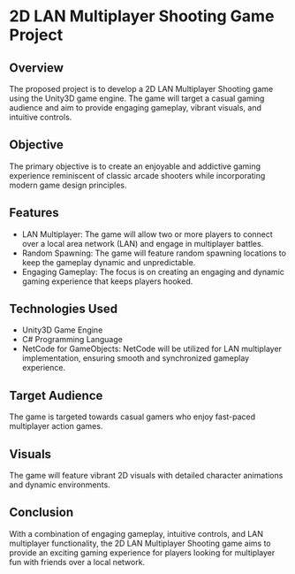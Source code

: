 # 2D LAN Multiplayer Shooting Game Project

## Overview

The proposed project is to develop a 2D LAN Multiplayer Shooting game using the Unity3D game engine. The game will target a casual gaming audience and aim to provide engaging gameplay, vibrant visuals, and intuitive controls. 

## Objective

The primary objective is to create an enjoyable and addictive gaming experience reminiscent of classic arcade shooters while incorporating modern game design principles.

## Features

- LAN Multiplayer: The game will allow two or more players to connect over a local area network (LAN) and engage in multiplayer battles.
- Random Spawning: The game will feature random spawning locations to keep the gameplay dynamic and unpredictable.
- Engaging Gameplay: The focus is on creating an engaging and dynamic gaming experience that keeps players hooked.

## Technologies Used

- Unity3D Game Engine
- C# Programming Language
- NetCode for GameObjects: NetCode will be utilized for LAN multiplayer implementation, ensuring smooth and synchronized gameplay experience.

## Target Audience

The game is targeted towards casual gamers who enjoy fast-paced multiplayer action games.

## Visuals

The game will feature vibrant 2D visuals with detailed character animations and dynamic environments.

## Conclusion

With a combination of engaging gameplay, intuitive controls, and LAN multiplayer functionality, the 2D LAN Multiplayer Shooting game aims to provide an exciting gaming experience for players looking for multiplayer fun with friends over a local network.

